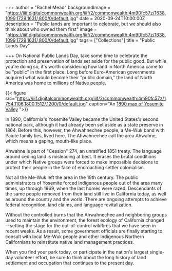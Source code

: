 +++
author = "Rachel Mead"
backgroundImage = "https://iiif.digitalcommonwealth.org/iiif/2/commonwealth:4m90fc57z/1638,1099,1729,1631/,800/0/default.jpg"
date = 2020-09-24T10:00:00Z
description = "Public lands are important to celebrate, but we should also think about who owned them first"
image = "https://iiif.digitalcommonwealth.org/iiif/2/commonwealth:4m90fc57z/1638,1099,1729,1631/,800/0/default.jpg"
tags = ["Collections"]
title = "Public Lands Day"

+++
On National Public Lands Day, take some time to celebrate the protection and preservation of lands set aside for the public good. But while you're doing so, it's worth considering how land in North America came to be "public" in the first place. Long before Euro-American governments acquired what would become their "public domain," the land of North America was home to millions of Native people.  

{{< figure src="https://iiif.digitalcommonwealth.org/iiif/2/commonwealth:4m90fc57z/1754,1106,1800,1512/,1200/0/default.jpg" caption="An [1890 map of Yosemite Valley](https://collections.leventhalmap.org/search/commonwealth:4m90fc56p) ">}}
  
In 1890, California's Yosemite Valley became the United States's second national park, although it had already been set aside as a state preserve in 1864. Before this, however, the Ahwahnechee people, a Me-Wuk band with Paiute family ties, lived here. The Ahwahnechee call the area Ahwahne, which means a gaping, mouth-like place.  
  
Ahwahne is part of "Cession" 274, an unratified 1851 treaty. The language around ceding land is misleading at best. It erases the brutal conditions under which Native groups were forced to make impossible decisions to protect their people in the face of encroaching settler colonialism.  
  
Not all the Me-Wuk left the area in the 19th century. The public administrators of Yosemite forced Indigenous people out of the area many times, up through 1969, when the last homes were razed. Descendants of the same people removed from their land still live in California today, as well as around the country and the world. There are ongoing attempts to achieve federal recognition, land claims, and language revitalization.  
  
Without the controlled burns that the Ahwahnechee and neighboring groups used to maintain the environment, the forest ecology of California changed—setting the stage for the out-of-control wildfires that we have seen in recent weeks. As a result, some government officials are finally starting to consult with local Me-Wuk people and other Indigenous Northern Californians to reinstitute native land management practices.  
  
When you find your park today, or participate in the nation's largest single-day volunteer effort, be sure to think about the long history of land settlement and occupation that continues to the present day.
